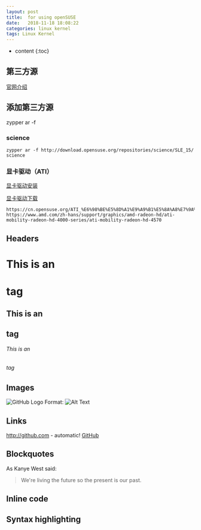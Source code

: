```yaml
---
layout: post
title:  for using openSUSE
date:   2018-11-18 18:08:22
categories: linux kernel
tags: Linux Kernel
---
```


* content
{:toc}


## 第三方源

[官网介绍](https://zh.opensuse.org/%E7%AC%AC%E4%B8%89%E6%96%B9%E8%BD%AF%E4%BB%B6%E6%BA%90)

## 添加第三方源

zypper ar -f <URL> <alias>

### science

```
zypper ar -f http://download.opensuse.org/repositories/science/SLE_15/ science
```

### 显卡驱动（ATI）

[显卡驱动安装](https://cn.opensuse.org/ATI_%E6%98%BE%E5%8D%A1%E9%A9%B1%E5%8A%A8%E7%9A%84%E5%AE%89%E8%A3%85)

[显卡驱动下载](https://www.amd.com/zh-hans/support/graphics/amd-radeon-hd/ati-mobility-radeon-hd-4000-series/ati-mobility-radeon-hd-4570)

```
https://cn.opensuse.org/ATI_%E6%98%BE%E5%8D%A1%E9%A9%B1%E5%8A%A8%E7%9A%84%E5%AE%89%E8%A3%85
https://www.amd.com/zh-hans/support/graphics/amd-radeon-hd/ati-mobility-radeon-hd-4000-series/ati-mobility-radeon-hd-4570
```


## Headers

# This is an <h1> tag
## This is an <h2> tag
###### This is an <h6> tag

## Images

![GitHub Logo](/images/logo.png)
Format: ![Alt Text](url)

## Links

http://github.com - automatic!
[GitHub](http://github.com)

## Blockquotes

As Kanye West said:

> We're living the future so
> the present is our past.

## Inline code

## Syntax highlighting

